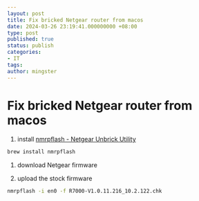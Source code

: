 ```yaml
---
layout: post
title: Fix bricked Netgear router from macos
date: 2024-03-26 23:19:41.000000000 +08:00
type: post
published: true
status: publish
categories:
- IT
tags:
author: mingster
---
```


# Fix bricked Netgear router from macos

1. install [nmrpflash - Netgear Unbrick Utility](https://github.com/jclehner/nmrpflash)

``` bash
brew install nmrpflash
```

1. download Netgear firmware

1. upload the stock firmware

``` bash
nmrpflash -i en0 -f R7000-V1.0.11.216_10.2.122.chk
```
